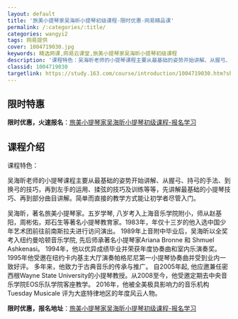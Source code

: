 ```yaml
---
layout: default
title: '旅美小提琴家吴海昕小提琴初级课程-限时优惠-网易精品课'
permalink: /:categories/:title/
categories: wangyi2
tags: 网易提供
cover: 1004719030.jpg
keywords: 精选网课,网易云课堂,旅美小提琴家吴海昕小提琴初级课程
description: '课程特色：吴海昕老师的小提琴课程主要从最基础的姿势开始讲解、从握弓、持弓的手法、到换弓的技巧，再到左手的运用、揉弦的技巧'
classid: 1004719030
targetlink: https://study.163.com/course/introduction/1004719030.htm?share=1&shareId=1025206652&utm_campaign=share&utm_medium=iphoneShare&utm_source=&utm_u=1025206652
---
```


## 限时特惠

**限时优惠，火速报名**：[旅美小提琴家吴海昕小提琴初级课程-报名学习](https://study.163.com/course/introduction/1004719030.htm?share=1&shareId=1025206652&utm_campaign=share&utm_medium=iphoneShare&utm_source=&utm_u=1025206652)

## 课程介绍

课程特色：

吴海昕老师的小提琴课程主要从最基础的姿势开始讲解、从握弓、持弓的手法、到换弓的技巧，再到左手的运用、揉弦的技巧及训练等等，先讲解最基础的小提琴技巧、再到部分曲目讲解。简单而直接的教学方式能让初学者尽管入门。

吴海昕，著名旅美小提琴家。五岁学琴, 八岁考入上海音乐学院附小，师从赵基阳，周彬佑，郑石生等著名小提琴教育家。1983年，年仅十三岁的他入选中国少年艺术团前往前南斯拉夫进行访问演出。 1989年上音附中毕业后，吴海昕以全奖考入纽约曼哈顿音乐学院, 先后师承著名小提琴家Ariana Bronne 和 Shmuel Ashkenasi。 1994年，他以优异成绩毕业并荣获年度协奏曲和室内乐演奏奖。1995年他受邀在纽约卡内基主大厅演奏帕格尼尼第一小提琴协奏曲并受到业内一致好评。 多年来，他致力于古典音乐的传承与推广。 自2005年起, 他应邀兼任密西根Wayne State University的小提琴教授。从2008至今，他受邀定期去中央音乐学院EOS乐队学院客座教学。 2016年，他被全美极具影响力的音乐机构Tuesday Musicale 评为大底特律地区的年度风云人物。

**限时优惠，报名地址**：[旅美小提琴家吴海昕小提琴初级课程-报名学习](https://study.163.com/course/introduction/1004719030.htm?share=1&shareId=1025206652&utm_campaign=share&utm_medium=iphoneShare&utm_source=&utm_u=1025206652)

